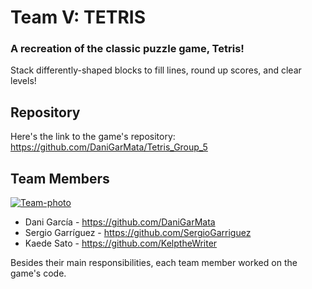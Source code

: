 # Team V: TETRIS

### A recreation of the classic puzzle game, Tetris!

Stack differently-shaped blocks to fill lines, round up scores, and clear levels!



## Repository
Here's the link to the game's repository:
https://github.com/DaniGarMata/Tetris_Group_5

## Team Members

<a href="https://ibb.co/4dc4XxQ"><img src="https://i.ibb.co/bJxNCnf/Team-photo.jpg" alt="Team-photo" border="0"></a>

- Dani García - https://github.com/DaniGarMata
- Sergio Garríguez - https://github.com/SergioGarriguez
- Kaede Sato - https://github.com/KelptheWriter

Besides their main responsibilities, each team member worked on the game's code.
